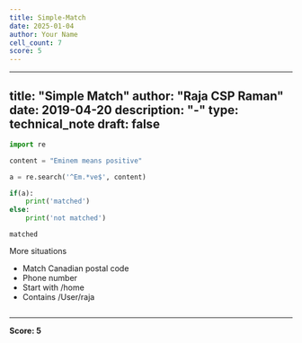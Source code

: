 ```yaml
---
title: Simple-Match
date: 2025-01-04
author: Your Name
cell_count: 7
score: 5
---
```


---
title: "Simple Match"
author: "Raja CSP Raman"
date: 2019-04-20
description: "-"
type: technical_note
draft: false
---

```python
import re
```


```python
content = "Eminem means positive"
```


```python
a = re.search('^Em.*ve$', content)
```


```python
if(a):
    print('matched')
else:
    print('not matched')
```

    matched


More situations


- Match Canadian postal code
- Phone number
- Start with /home
- Contains /User/raja


```python

```


---
**Score: 5**